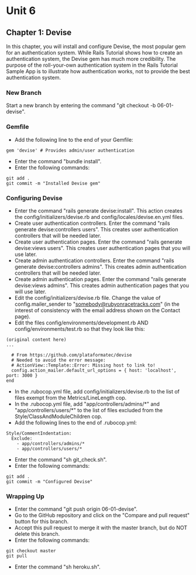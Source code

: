 # Unit 6
## Chapter 1: Devise

In this chapter, you will install and configure Devise, the most popular gem for an authentication system.  While Rails Tutorial shows how to create an authentication system, the Devise gem has much more credibility.  The purpose of the roll-your-own authentication system in the Rails Tutorial Sample App is to illustrate how authentication works, not to provide the best authentication system.

### New Branch
Start a new branch by entering the command "git checkout -b 06-01-devise".

### Gemfile
* Add the following line to the end of your Gemfile:
```
gem 'devise' # Provides admin/user authentication
```
* Enter the command "bundle install".
* Enter the following commands:
```
git add .
git commit -m "Installed Devise gem"
```

### Configuring Devise
* Enter the command "rails generate devise:install".  This action creates the config/initializers/devise.rb and config/locales/devise.en.yml files.
* Create user authentication controllers.  Enter the command "rails generate devise:controllers users".  This creates user authentication controllers that will be needed later.
* Create user authentication pages.  Enter the command "rails generate devise:views users".  This creates user authentication pages that you will use later.
* Create admin authentication controllers.  Enter the command "rails generate devise:controllers admins".  This creates admin authentication controllers that will be needed later.
* Create admin authentication pages.  Enter the command "rails generate devise:views admins".  This creates admin authentication pages that you will use later.
* Edit the config/initializers/devise.rb file.  Change the value of config.mailer_sender to "somebody@rubyonracetracks.com" (in the interest of consistency with the email address shown on the Contact page).
* Edit the files config/environments/development.rb AND config/environments/test.rb so that they look like this:

```
(original content here)
...

  # From https://github.com/plataformatec/devise
  # Needed to avoid the error message:
  # ActionView::Template::Error: Missing host to link to!
  config.action_mailer.default_url_options = { host: 'localhost', port: 3000 }
end
```
* In the .rubocop.yml file, add config/initializers/devise.rb to the list of files exempt from the Metrics/LineLength cop.
* In the .rubocop.yml file, add "app/controllers/admins/\*" and "app/controllers/users/\*" to the list of files excluded from the Style/ClassAndModuleChildren cop.
* Add the following lines to the end of .rubocop.yml:
```
Style/CommentIndentation:
  Exclude:
    - app/controllers/admins/*
    - app/controllers/users/*
```

* Enter the command "sh git_check.sh".
* Enter the following commands:
```
git add .
git commit -m "Configured Devise"
```

### Wrapping Up
* Enter the command "git push origin 06-01-devise".
* Go to the GitHub repository and click on the "Compare and pull request" button for this branch.
* Accept this pull request to merge it with the master branch, but do NOT delete this branch.
* Enter the following commands:
```
git checkout master
git pull
```
* Enter the command "sh heroku.sh".
